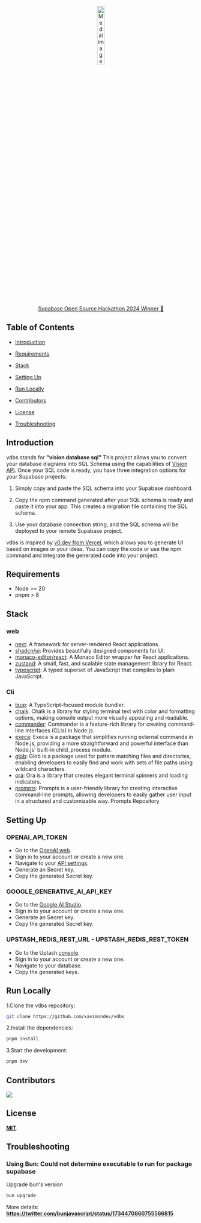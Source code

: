 <div align="center">
  <a href="https://x.com/xavimonp/status/1785862861836709980" target="_blank">
    <img src='https://snap2sql.app/medal.png' width="20%" alt="Medal image" />
  </a>
  <a href="https://x.com/xavimonp/status/1785862861836709980" target="_blank">
    <p> Supabase Open Source Hackathon 2024 Winner 🤩</p>
  </a>
</div>

## Table of Contents

- [Introduction](#introduction)

- [Requirements](#requirements)

- [Stack](#stack)

- [Setting Up](#setting-up)

- [Run Locally](#run-locally)

- [Contributors](#contributors)

- [License](#license)

- [Troubleshooting](#troubleshooting)

## Introduction

vdbs stands for **"vision database sql"** This project allows you to convert your database diagrams into SQL Schema using the capabilities of [Vision API](https://platform.openai.com/docs/guides/vision). Once your SQL code is ready, you have three integration options for your Supabase projects:

1. Simply copy and paste the SQL schema into your Supabase dashboard.

2. Copy the npm command generated after your SQL schema is ready and paste it into your app. This creates a migration file containing the SQL schema.

3. Use your database connection string, and the SQL schema will be deployed to your remote Supabase project.

vdbs is inspired by [v0.dev from Vercel](https://v0.dev/), which allows you to generate UI based on images or your ideas. You can copy the code or use the npm command and integrate the generated code into your project.

## Requirements

- Node >= 20
- pnpm > 8

## Stack

### web

- [next](https://www.npmjs.com/package/next): A framework for server-rendered React applications.
- [shadcn/ui](https://ui.shadcn.com/): Provides beautifully designed components for UI.
- [monaco-editor/react](https://www.npmjs.com/package/monaco-editor): A Monaco Editor wrapper for React applications.
- [zustand](https://www.npmjs.com/package/zustand): A small, fast, and scalable state management library for React.
- [typescript](https://www.npmjs.com/package/typescript): A typed superset of JavaScript that compiles to plain JavaScript.

### Cli

- [tsup](https://github.com/egoist/tsup): A TypeScript-focused module bundler.
- [chalk](https://github.com/chalk/chalk): Chalk is a library for styling terminal text with color and formatting options, making console output more visually appealing and readable.
- [commander](https://github.com/tj/commander.js/): Commander is a feature-rich library for creating command-line interfaces (CLIs) in Node.js.
- [execa](https://github.com/sindresorhus/execa): Execa is a package that simplifies running external commands in Node.js, providing a more straightforward and powerful interface than Node.js' built-in child_process module.
- [glob](https://github.com/isaacs/node-glob): Glob is a package used for pattern matching files and directories, enabling developers to easily find and work with sets of file paths using wildcard characters.
- [ora](https://github.com/sindresorhus/ora): Ora is a library that creates elegant terminal spinners and loading indicators.
- [prompts](https://github.com/terkelg/prompts): Prompts is a user-friendly library for creating interactive command-line prompts, allowing developers to easily gather user input in a structured and customizable way. Prompts Repository

## Setting Up

### OPENAI_API_TOKEN

- Go to the [OpenAI web](https://openai.com/).
- Sign in to your account or create a new one.
- Navigate to your [API settings](https://platform.openai.com/account/api-keys).
- Generate an Secret key.
- Copy the generated Secret key.

### GOOGLE_GENERATIVE_AI_API_KEY

- Go to the [Google AI Studio](https://aistudio.google.com/app/apikey).
- Sign in to your account or create a new one.
- Generate an Secret key.
- Copy the generated Secret key.

### UPSTASH_REDIS_REST_URL - UPSTASH_REDIS_REST_TOKEN

- Go to the Uptash [console](https://console.upstash.com/).
- Sign in to your account or create a new one.
- Navigate to your database.
- Copy the generated keys.

## Run Locally

1.Clone the vdbs repository:

```sh
git clone https://github.com/xavimondev/vdbs
```

2.Install the dependencies:

```bash
pnpm install
```

3.Start the development:

```bash
pnpm dev
```

## Contributors

<a href="https://github.com/xavimondev/vdbs/graphs/contributors">
  <img src="https://contrib.rocks/image?repo=xavimondev/vdbs" />
</a>

## License

[**MIT**](https://github.com/xavimondev/vdbs/blob/main/LICENSE).

## Troubleshooting

### Using Bun: Could not determine executable to run for package supabase

Upgrade bun's version

```bash
bun upgrade
```

More details: **https://twitter.com/bunjavascript/status/1734470860755566815**
